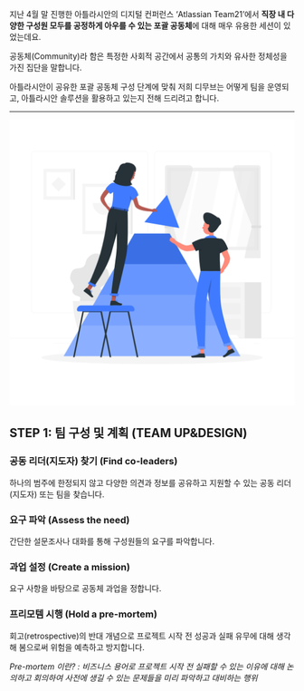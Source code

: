 지난 4월 말 진행한 아틀라시안의 디지털 컨퍼런스 ‘Atlassian Team21’에서 **직장 내 다양한 구성원 모두를 공정하게 아우를 수 있는 포괄 공동체**에 대해 매우 유용한 세션이 있었는데요. 

공동체(Community)라 함은 특정한 사회적 공간에서 공통의 가치와 유사한 정체성을 가진 집단을 말합니다.

아틀라시안이 공유한 포괄 공동체 구성 단계에 맞춰 저희 디무브는 어떻게 팀을 운영되고, 아틀라시안 솔루션을 활용하고 있는지 전해 드리려고 합니다. 

---

![Step1](/assets/images/blog/community_1.png)

## STEP 1: 팀 구성 및 계획 (TEAM UP&DESIGN)

### 공동 리더(지도자) 찾기 (Find co-leaders)

하나의 범주에 한정되지 않고 다양한 의견과 정보를 공유하고 지원할 수 있는 공동 리더(지도자) 또는 팀을 찾습니다.

### 요구 파악 (Assess the need)

간단한 설문조사나 대화를 통해 구성원들의 요구를 파악합니다.

### 과업 설정 (Create a mission)

요구 사항을 바탕으로 공동체 과업을 정합니다.

### 프리모템 시행 (Hold a pre-mortem)

회고(retrospective)의 반대 개념으로 프로젝트 시작 전 성공과 실패 유무에 대해 생각해 봄으로써 위험을 예측하고 방지합니다.

*Pre-mortem 이란? : 비즈니스 용어로 프로젝트 시작 전 실패할 수 있는 이유에 대해 논의하고 회의하여 사전에 생길 수 있는 문제들을 미리 파악하고 대비하는 행위*
<!--stackedit_data:
eyJoaXN0b3J5IjpbMTc5NDE4ODYwMSw3MzA5OTgxMTZdfQ==
-->